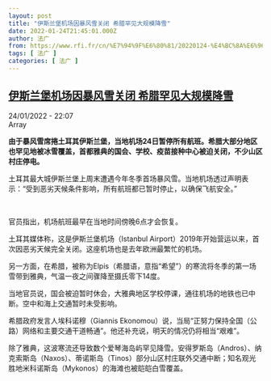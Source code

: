 ```yaml
---
layout: post
title: "伊斯兰堡机场因暴风雪关闭 希腊罕见大规模降雪"
date: 2022-01-24T21:45:01.000Z
author: 法广
from: https://www.rfi.fr/cn/%E7%94%9F%E6%80%81/20220124-%E4%BC%8A%E6%96%AF%E5%85%B0%E5%A0%A1%E6%9C%BA%E5%9C%BA%E5%9B%A0%E6%9A%B4%E9%A3%8E%E9%9B%AA%E5%85%B3%E9%97%AD-%E5%B8%8C%E8%85%8A%E7%BD%95%E8%A7%81%E5%A4%A7%E8%A7%84%E6%A8%A1%E9%99%8D%E9%9B%AA
tags: [ 法广 ]
categories: [ 法广 ]
---
```

<!--1643060701000-->
[伊斯兰堡机场因暴风雪关闭 希腊罕见大规模降雪](https://www.rfi.fr/cn/%E7%94%9F%E6%80%81/20220124-%E4%BC%8A%E6%96%AF%E5%85%B0%E5%A0%A1%E6%9C%BA%E5%9C%BA%E5%9B%A0%E6%9A%B4%E9%A3%8E%E9%9B%AA%E5%85%B3%E9%97%AD-%E5%B8%8C%E8%85%8A%E7%BD%95%E8%A7%81%E5%A4%A7%E8%A7%84%E6%A8%A1%E9%99%8D%E9%9B%AA)
------

<div>
<div>24/01/2022 - 22:07</div>Array<p><strong>                    由于暴风雪席捲土耳其伊斯兰堡，当地机场24日暂停所有航班。希腊大部分地区也罕见地被冰雪覆盖，首都雅典的国会、学校、疫苗接种中心被迫关闭，不少山区村庄停电。                </strong></p><div >                    <p>土耳其最大城伊斯兰堡上周末遭遇今年冬季首场暴风雪。当地机场透过声明表示：“受到恶劣天候条件影响，所有航班都已暂时停止，以确保飞航安全。”</p><p> </p><p>官员指出，机场航班最早在当地时间傍晚6点才会恢复。</p><p>土耳其媒体称，这是伊斯兰堡机场（Istanbul Airport）2019年开始营运以来，首次因恶劣天候完全关闭。这座机场也是去年欧洲最繁忙的机场。</p><p>另一方面，在希腊，被称为Elpis（希腊语，意指“希望”）的寒流将冬季的第一场雪带到雅典，气温一夜之间骤降至摄氏零下14度。</p><p>当地官员说，国会被迫暂时休会，大雅典地区学校停课，通往机场的地铁也已中断。空中和海上交通暂时未受影响。</p><p>希腊政府发言人埃科诺穆（Giannis Ekonomou）说，当局“正努力保持全国（公路）网络和主要交通干道畅通”。他还补充说，明天的情况仍将相当“艰难”。</p><p>除了雅典，这波寒流还导致数个爱琴海岛屿罕见降雪。安得罗斯岛（Andros）、纳克索斯岛（Naxos）、蒂诺斯岛（Tinos）部分山区村庄联外交通中断；知名观光胜地米科诺斯岛（Mykonos）的海滩也被皑皑白雪覆盖。</p>                                            <div data-selfpromo-newsletter>    </div>    <div data-selfpromo-app>    </div>                </div>
</div>
